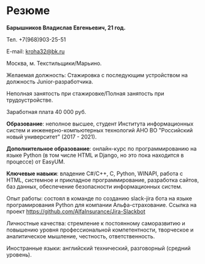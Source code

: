 # Резюме

<b>Барышников Владислав Евгеньевич, 21 год.</b>

Тел. +7(968)903-25-51

E-mail: kroha32@bk.ru

Москва, м. Текстильщики/Марьино.

Желаемая должность: Стажировка с последующим устройством на должность Junior-разработчика.

Неполная занятость при стажировке/Полная занятость при трудоустройстве.

Заработная плата 40 000 руб.

<b>Образование</b>: неполное высшее, студент Института информационных систем и инженерно-компьютерных технологий АНО ВО "Российский новый университет" (2017 - 2021).

<b>Дополнительное образование</b>: онлайн-курс по программированию на языке Python (в том числе HTML и Django, но это пока находится в процессе) от EasyUM.

<b>Ключевые навыки</b>: владение C#/С++, C, Python, WINAPI, работа с HTML, системное и прикладное программирование, разработка сайтов, баз данных, обеспечение безопасности информационных систем.

Опыт работы: состоял в команде по созданию slack-jira бота на языке програмирования Python для компании Альфа-страхование. Ссылка на проект https://github.com/AlfaInsurance/Jira-Slackbot

Личностные качества: стремление к постоянному саморазвитию и повышению уровня профессиональной компетентности, творческое и аналитическое мышление, честность, ответственность.

Иностранные языки: английский технический,  разговорный (средний уровень).
